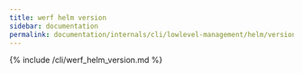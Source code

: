 ```yaml
---
title: werf helm version
sidebar: documentation
permalink: documentation/internals/cli/lowlevel-management/helm/version.html
---
```


{% include /cli/werf_helm_version.md %}
